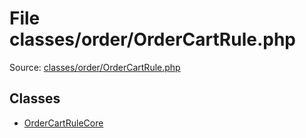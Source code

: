 File classes/order/OrderCartRule.php
=========

Source: [classes/order/OrderCartRule.php](https://github.com/PrestaShop/PrestaShop/blob/1.5.3.1/classes/order/OrderCartRule.php)


Classes
-------

* [OrderCartRuleCore](class.OrderCartRuleCore.md)


